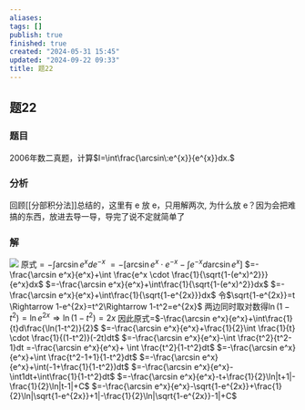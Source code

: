 ```yaml
---
aliases: 
tags: []
publish: true
finished: true
created: "2024-05-31 15:45"
updated: "2024-09-22 09:33"
title: 题22
---
```

## 题22
### 题目
2006年数二真题，计算$I=\int\frac{\arcsin\:e^{x}}{e^{x}}dx.$
### 分析
回顾[[分部积分法]]总结的，这里有 e 放 e，只用解两次, 为什么放 e？因为会把难搞的东西，放进去导一导，导完了说不定就简单了
### 解 
![](https://img.hwenyi.live/202402291636285.webp)
原式$=-\int \arcsin e^x de^{-x}$
$= -[\arcsin e^x \cdot e^{-x}-\int e^{-x}d\arcsin e^x]$
$=-\frac{\arcsin e^x}{e^x}+\int \frac{e^x \cdot \frac{1}{\sqrt{1-(e^x)^2}}}{e^x}dx$
$=-\frac{\arcsin e^x}{e^x}+\int\frac{1}{\sqrt{1-(e^x)^2}}dx$
$=-\frac{\arcsin e^x}{e^x}+\int\frac{1}{\sqrt{1-e^{2x}}}dx$
令$\sqrt{1-e^{2x}}=t \Rightarrow 1-e^{2x}=t^2\Rightarrow 1-t^2=e^{2x}$
两边同时取对数得$\ln(1-t^2)=\ln e^{2x} \Rightarrow \ln(1-t^2)=2x$
因此原式=$-\frac{\arcsin e^x}{e^x}+\int\frac{1}{t}d\frac{\ln(1-t^2)}{2}$
$=-\frac{\arcsin e^x}{e^x}+\frac{1}{2}\int \frac{1}{t} \cdot \frac{1}{(1-t^2)}(-2t)dt$
$=-\frac{\arcsin e^x}{e^x}-\int \frac{t^2}{t^2-1}dt =-\frac{\arcsin e^x}{e^x}+ \int \frac{t^2}{1-t^2}dt$
$=-\frac{\arcsin e^x}{e^x}+\int \frac{t^2-1+1}{1-t^2}dt$
$=-\frac{\arcsin e^x}{e^x}+\int(-1+\frac{1}{1-t^2})dt$
$=-\frac{\arcsin e^x}{e^x}-\int1dt+\int\frac{1}{1-t^2}dt$
$=-\frac{\arcsin e^x}{e^x}-t+\frac{1}{2}\ln|t+1|-\frac{1}{2}\ln|t-1|+C$
$=-\frac{\arcsin e^x}{e^x}-\sqrt{1-e^{2x}}+\frac{1}{2}\ln|\sqrt{1-e^{2x}}+1|-\frac{1}{2}\ln|\sqrt{1-e^{2x}}-1|+C$
